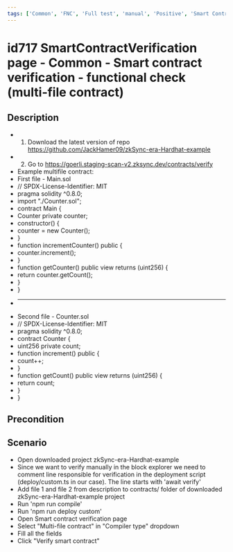 ```yaml
---
tags: ['Common', 'FNC', 'Full test', 'manual', 'Positive', 'Smart Contract Verification page', 'Smoke test', 'ZKF-2841', 'Active']
---
```


# id717 SmartContractVerification page - Common - Smart contract verification - functional check (multi-file contract)

## Description
  - 1) Download the latest version of repo https://github.com/JackHamer09/zkSync-era-Hardhat-example
  - 2) Go to https://goerli.staging-scan-v2.zksync.dev/contracts/verify
  - Example multifile contract:
  - First file - Main.sol
  - // SPDX-License-Identifier: MIT
  - pragma solidity ^0.8.0;
  - import "./Counter.sol";
  - contract Main \{
  - Counter private counter;
  - constructor() \{
  - counter = new Counter();
  - \}
  - function incrementCounter() public \{
  - counter.increment();
  - \}
  - function getCounter() public view returns (uint256) \{
  - return counter.getCount();
  - \}
  - \}
  - _________________________________________________
  - Second file - Counter.sol
  - // SPDX-License-Identifier: MIT
  - pragma solidity ^0.8.0;
  - contract Counter \{
  - uint256 private count;
  - function increment() public \{
  - count++;
  - \}
  - function getCount() public view returns (uint256) \{
  - return count;
  - \}
  - \}

## Precondition


## Scenario
- Open downloaded project zkSync-era-Hardhat-example
- Since we want to verify manually in the block explorer we need to comment line responsible for verification in the deployment script (deploy/custom.ts in our case). The line starts with 'await verify'
- Add file 1 and file 2 from description to contracts/ folder of downloaded zkSync-era-Hardhat-example project
- Run 'npm run compile'
- Run 'npm run deploy custom'
- Open Smart contract verification page
- Select "Multi-file contract" in "Compiler type" dropdown
- Fill all the fields
- Click "Verify smart contract"
